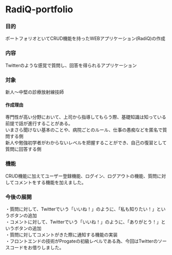 # RadiQ-portfolio

### 目的
ポートフォリオといてCRUD機能を持ったWEBアプリケーション(RadiQ)の作成

### 内容
Twitterのような感覚で質問し、回答を得られるアプリケーション

### 対象
新人〜中堅の診療放射線技師

#### 作成理由
専門性が高い分野において、上司から指導してもらう際、基礎知識は知っている前提で話が進行することがある。<br>
いまさら聞けない基本のことや、病院ごとのルール、仕事の愚痴などを匿名で質問する側　<br>
新人や勉強初学者がわからないレベルを把握することができ、自己の復習として質問に回答する側　<br>


### 機能
CRUD機能に加えてユーザー登録機能、ログイン、ログアウトの機能、質問に対してコメントをする機能を加えました。


### 今後の展開
・質問に対して、Twitterでいう「いいね！」のように、「私も知りたい！」というボタンの追加 <br>
・コメントに対して、Twitterでいう「いいね！」のように、「ありがとう！」というボタンの追加<br>
・質問に対してコメントがきた際に通知する機能の実装<br>
・フロントエンドの技術がProgateの初級レベルである為、今回はTwitterのソースコードをお借りしました。<br>


